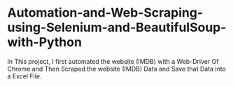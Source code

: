 # Automation-and-Web-Scraping-using-Selenium-and-BeautifulSoup-with-Python
In This project, I first automated the website (IMDB) with a Web-Driver Of Chrome and Then Scraped the website (IMDB) Data and Save that Data into a Excel File.

